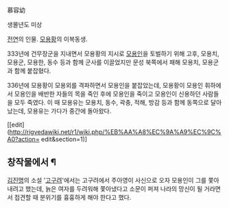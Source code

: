 慕容幼

생몰년도 미상

[전연](%EC%A0%84%EC%97%B0.md)의 인물. [모용황](%EB%AA%A8%EC%9A%A9%ED%99%A9.md)의
이복동생.

333년에 건무장군을 지내면서 모용황의 지시로 [모용인](%EB%AA%A8%EC%9A%A9%EC%9D%B8.md)을 토벌하기 위해
고후, 모용치, 모용군, 모용한, 동수 등과 함께 군사를 이끌었지만 문성 북쪽에서 패해 모용치, 모용군과 함께 붙잡혔다.

336년에 모용황이 모용외를 격파하면서 모용인을 붙잡았는데, 모용황이 모용인 휘하에서 모용인을 배반한 자들의 목을 죽인 후에 모용인을 죽이고
모용인이 신용하던 사람들을 모두 죽였다. 이 때 모용유는 모용치, 동수, 곽충, 적해, 방감 등과 함께 동쪽으로 달아났는데, 모용유는 가다가
중간에 돌아왔다.

[[edit](http://rigvedawiki.net/r1/wiki.php/%EB%AA%A8%EC%9A%A9%EC%9C%A0?action=
edit&section=1)]

## 창작물에서 ¶

[김진명](%EA%B9%80%EC%A7%84%EB%AA%85.md)의 소설
'[고구려](%EA%B3%A0%EA%B5%AC%EB%A0%A4.md)'에서는 고구려에서 주아영이 사신으로 오자 모용인이 그를 쫓아내려고
했는데, 늙은 여자를 두려워해 쫓아냈다고 소문이 퍼져 나라의 망신이 될 거라면서 접견할 때 분위기를 흉흉하게 해야 한다고 했다.

